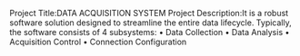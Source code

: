 Project Title:DATA ACQUISITION SYSTEM
Project Description:It is a robust software solution designed to 
streamline the entire data lifecycle. Typically, the software consists of 4 
subsystems:
• Data Collection
• Data Analysis
• Acquisition Control
• Connection Configuration

